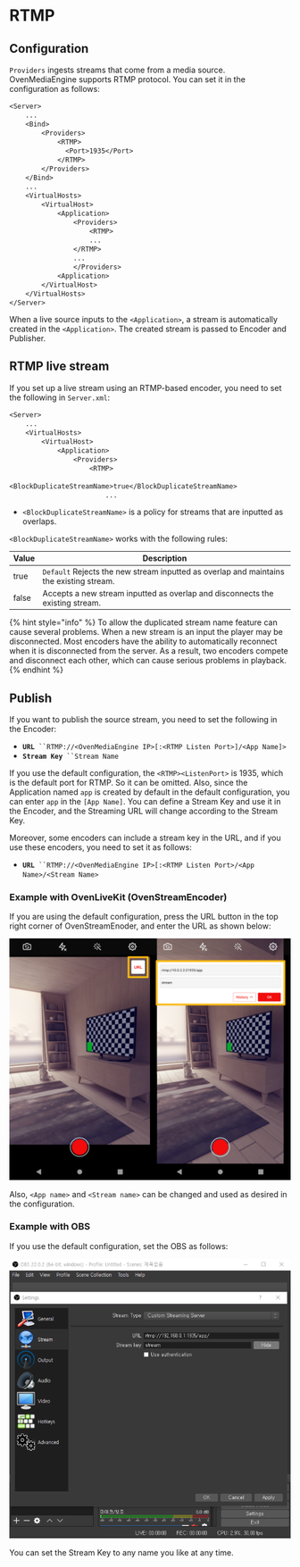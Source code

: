 # RTMP

## Configuration

`Providers` ingests streams that come from a media source. OvenMediaEngine supports RTMP protocol. You can set it in the configuration as follows:

```markup
<Server>
    ...
    <Bind>
        <Providers>
            <RTMP>
              <Port>1935</Port>
            </RTMP>
        </Providers>
    </Bind>
    ...
    <VirtualHosts>
        <VirtualHost>
            <Application>
                <Providers>
                    <RTMP>
                    ...
                </RTMP>
                ...
                </Providers>
            <Application>
        </VirtualHost>
    </VirtualHosts>
</Server>
```

When a live source inputs to the `<Application>`, a stream is automatically created in the `<Application>`. The created stream is passed to Encoder and Publisher.

## RTMP live stream

If you set up a live stream using an RTMP-based encoder, you need to set the following in `Server.xml`:

```markup
<Server>
    ...
    <VirtualHosts>
        <VirtualHost>
            <Application>
                <Providers>
                    <RTMP>
                        <BlockDuplicateStreamName>true</BlockDuplicateStreamName>
                        ...
```

* `<BlockDuplicateStreamName>` is a policy for streams that are inputted as overlaps.

`<BlockDuplicateStreamName>` works with the following rules:

| Value | Description                                                                             |
| ----- | --------------------------------------------------------------------------------------- |
| true  | `Default` Rejects the new stream inputted as overlap and maintains the existing stream. |
| false | Accepts a new stream inputted as overlap and disconnects the existing stream.           |

{% hint style="info" %}
To allow the duplicated stream name feature can cause several problems. When a new stream is an input the player may be disconnected. Most encoders have the ability to automatically reconnect when it is disconnected from the server. As a result, two encoders compete and disconnect each other, which can cause serious problems in playback.
{% endhint %}

## Publish

If you want to publish the source stream, you need to set the following in the Encoder:

* **`URL`**` ``RTMP://<OvenMediaEngine IP>[:<RTMP Listen Port>]/<App Name]>`
* **`Stream Key`**` ``Stream Name`

If you use the default configuration, the `<RTMP><ListenPort>` is 1935, which is the default port for RTMP. So it can be omitted. Also, since the Application named `app` is created by default in the default configuration, you can enter `app` in the `[App Name]`. You can define a Stream Key and use it in the Encoder, and the Streaming URL will change according to the Stream Key.

Moreover, some encoders can include a stream key in the URL, and if you use these encoders, you need to set it as follows:

* **`URL`**` ``RTMP://<OvenMediaEngine IP>[:<RTMP Listen Port>/<App Name>/<Stream Name>`

### Example with OvenLiveKit (OvenStreamEncoder)

If you are using the default configuration, press the URL button in the top right corner of OvenStreamEnoder, and enter the URL as shown below:

![](../.gitbook/assets/03.png)

Also, `<App name>` and `<Stream name>` can be changed and used as desired in the configuration.

### Example with OBS

If you use the default configuration, set the OBS as follows:

![](<../.gitbook/assets/image (2) (1) (1) (1).png>)

You can set the Stream Key to any name you like at any time.

